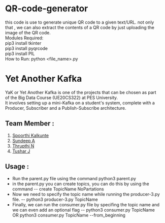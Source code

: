 # QR-code-generator
this code is use to generate unique QR code to a given text/URL. not only that , we can also extract the contents of a QR code by just uploading the image of the QR code.  
Modules Required:<br />
pip3 install tkinter<br />
pip3 install pyqrcode<br />
pip3 install PIL<br />
How to Run:  python <file_name>.py


# Yet Another Kafka

YaK or Yet Another Kafka is one of the projects that can be chosen as part of the Big
Data Course (UE20CS322) at PES University.<br />
It involves setting up a mini-Kafka on a student's system, complete with a Producer,
Subscriber and a Publish-Subscribe architecture.<br />

## Team Member :

1. [Spoorthi Kalkunte](https://github.com/legbing)
2. [Sundeep A](https://github.com/SundeepA28)
3. [Thrupthi N](https://github.com/thrupthi2002)
4. [Tushar J](https://github.com/TusharJumla30)

## Usage :

* Run the parent.py file using the command python3 parent.py  <br />
* in the parent.py you can create topics, you can do this by using the command -- create TopicName NoPartations  <br />
* Now we need to specify the topic name while running the producer-3.py file.  -- python3 producer-3.py TopicName  <br />
* Finally, we can run the consumer.py file by specifing the topic name and </br>
  we can even add an optional flag -- python3 consumer.py TopicName  OR  python3 consumer.py TopicName --from_beginning
  
